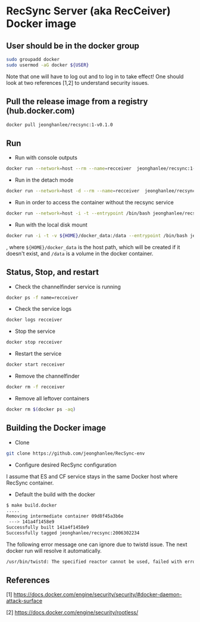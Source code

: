 # RecSync Server (aka RecCeiver) Docker image


## User should be in the docker group

```bash
sudo groupadd docker
sudo usermod -aG docker ${USER}
```
Note that one will have to log out and to log in to take effect! One should look at two references [1,2] to understand security issues.


## Pull the release image from a registry (hub.docker.com)

```bash
docker pull jeonghanlee/recsync:1-v0.1.0
```


## Run

* Run with console outputs
```bash
docker run --network=host --rm --name=recceiver  jeonghanlee/recsync:1-v0.1.0
```

* Run in the detach mode
```bash
docker run --network=host -d --rm --name=recceiver  jeonghanlee/recsync:1-v0.1.0
```

* Run in order to access the container without the recsync service
```bash
docker run --network=host -i -t --entrypoint /bin/bash jeonghanlee/recsync:1-v0.1.0
```

* Run with the local disk mount
```bash
docker run -i -t -v ${HOME}/docker_data:/data --entrypoint /bin/bash jeonghanlee/recsync:1-v0.1.0
```
, where `${HOME}/docker_data` is the host path, which will be created if it doesn't exist, and `/data` is a volume in the docker container.


## Status, Stop, and restart

* Check the channelfinder service is running

```bash
docker ps -f name=recceiver
```

* Check the service logs
```bash
docker logs recceiver
```

* Stop the service
```bash
docker stop recceiver
```

* Restart the service
```bash
docker start recceiver
```

* Remove the channelfinder
```bash
docker rm -f recceiver
```

* Remove all leftover containers
```bash
docker rm $(docker ps -aq)
```

## Building the Docker image

* Clone
```bash
git clone https://github.com/jeonghanlee/RecSync-env
```

* Configure desired RecSync configuration

I assume that ES and CF service stays in the same Docker host where RecSync container.

* Default the build with the docker
```bash
$ make build.docker
.....
Removing intermediate container 09d8f45a3b6e
 ---> 141a4f1458e9
Successfully built 141a4f1458e9
Successfully tagged jeonghanlee/recsync:2006302234

```
The following error message one can ignore due to twistd issue. The next docker run will resolve it automatically.
```bash
/usr/bin/twistd: The specified reactor cannot be used, failed with error: reactor already installed.
```



## References
[1] <https://docs.docker.com/engine/security/security/#docker-daemon-attack-surface>

[2] <https://docs.docker.com/engine/security/rootless/>
